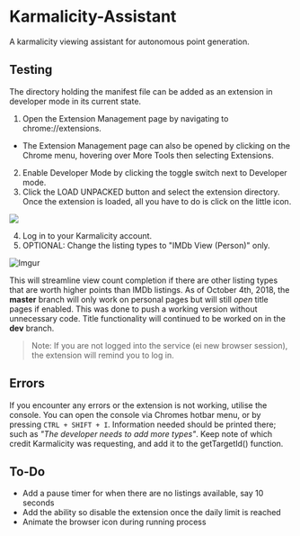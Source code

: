 # Karmalicity-Assistant
A karmalicity viewing assistant for autonomous point generation.

## Testing
The directory holding the manifest file can be added as an extension in developer mode in its current state.

1. Open the Extension Management page by navigating to chrome://extensions.
 - The Extension Management page can also be opened by clicking on the Chrome menu, hovering over More Tools then selecting Extensions.
2. Enable Developer Mode by clicking the toggle switch next to Developer mode.
3. Click the LOAD UNPACKED button and select the extension directory.  
Once the extension is loaded, all you have to do is click on the little icon.

![](https://developer.chrome.com/static/images/get_started/load_extension.png)

4. Log in to your Karmalicity account.
5. OPTIONAL: Change the listing types to "IMDb View (Person)" only.  

![Imgur](https://i.imgur.com/SjX7YuB.jpg)

This will streamline view count completion if there are other listing types that are worth higher points than IMDb listings. As of October 4th, 2018, the **master** branch will only work on personal pages but will still *open* title pages if enabled.  This was done to push a working version without unnecessary code. Title functionality will continued to be worked on in the **dev** branch. 
> Note: If you are not logged into the service (ei new browser session), the extension will remind you to log in.

## Errors
If you encounter any errors or the extension is not working, utilise the console.  You can open the console via Chromes hotbar menu, or by pressing `CTRL + SHIFT + I`.  Information needed should be printed there; such as *"The developer needs to add more types"*.  Keep note of which credit Karmalicity was requesting, and add it to the getTargetId() function.

## To-Do
- Add a pause timer for when there are no listings available, say 10 seconds
- Add the ability so disable the extension once the daily limit is reached
- Animate the browser icon during running process
